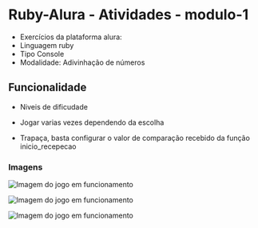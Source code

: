 # Ruby-Alura - Atividades - modulo-1

* Exercícios da plataforma alura:
* Linguagem ruby 
* Tipo Console
* Modalidade: Adivinhação de números 

## Funcionalidade 

* Niveis de dificudade

* Jogar varias vezes dependendo da escolha

* Trapaça, basta configurar o valor de comparação recebido da função inicio_recepecao

### Imagens

![Imagem do jogo em funcionamento](http://i.imgur.com/wklcLlh.png)

![Imagem do jogo em funcionamento](http://i.imgur.com/2Bc47j6.png)

![Imagem do jogo em funcionamento](http://i.imgur.com/5rnLzQw.png)
